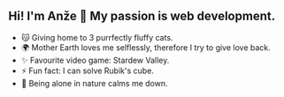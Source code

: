 ## Hi! I'm Anže 👋 My passion is web development.

- 😽 Giving home to 3 purrfectly fluffy cats.
- 🌍 Mother Earth loves me selflessly, therefore I try to give love back.
- ✨ Favourite video game: Stardew Valley.
- ⚡ Fun fact: I can solve Rubik's cube.
- 🌱 Being alone in nature calms me down.

<!---
hvanze/hvanze is a ✨ special ✨ repository because its `README.md` (this file) appears on your GitHub profile.
You can click the Preview link to take a look at your changes.
--->
